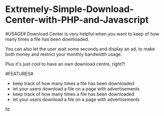 Extremely-Simple-Download-Center-with-PHP-and-Javascript
=========================================================

#USAGE#
Download Center is very helpful when you want to keep of how many times a file has been downloaded.

You can also let the user wait some seconds and display an ad, to make both money and restrict your monthly bandwidth usage.

Plus it's just cool to have an own download centre, right?!

#FEATURES#
- keep track of how many times a file has been downloaded
- let your users download a file on a page with advertisements
- keep track of how many times a file has been downloaded
- let your users download a file on a page with advertisements

fd